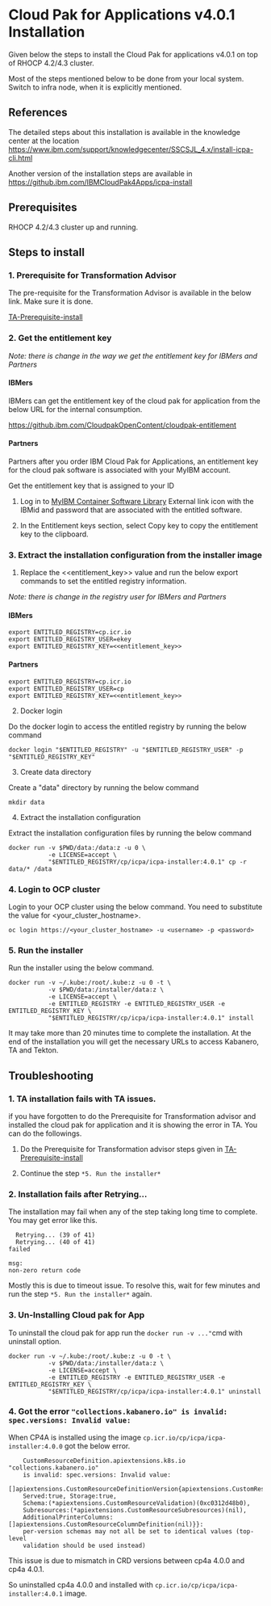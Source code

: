 # Cloud Pak for Applications v4.0.1 Installation

Given below the steps to install the Cloud Pak for applications v4.0.1 on top of RHOCP 4.2/4.3 cluster.

Most of the steps mentioned below to be done from your local system. Switch to infra node, when it is explicitly mentioned.

## References

The detailed steps about this installation is available in the knowledge center at the location https://www.ibm.com/support/knowledgecenter/SSCSJL_4.x/install-icpa-cli.html

Another version of the installation steps are available in https://github.ibm.com/IBMCloudPak4Apps/icpa-install

## Prerequisites

RHOCP 4.2/4.3 cluster up and running. 

## Steps to install

### 1. Prerequisite for Transformation Advisor

The pre-requisite for the Transformation Advisor is available in the below link. Make sure it is done.

[TA-Prerequisite-install ](TA-Prerequisite-install.md) 

### 2. Get the entitlement key

*Note: there is change in the way we get the entitlement key for IBMers and Partners*

#### IBMers

IBMers can get the entitlement key of the cloud pak for application from the below URL for the internal consumption.

https://github.ibm.com/CloudpakOpenContent/cloudpak-entitlement

#### Partners

Partners after you order IBM Cloud Pak for Applications, an entitlement key for the cloud pak software is associated with your MyIBM account.

Get the entitlement key that is assigned to your ID

1. Log in to [MyIBM Container Software Library](https://myibm.ibm.com/products-services/containerlibrary)  External link icon with the IBMid and password that are associated with the entitled software.

2. In the Entitlement keys section, select Copy key to copy the entitlement key to the clipboard.

### 3. Extract the installation configuration from the installer image

1. Replace the <<entitlement_key>> value and run the below export commands to set the entitled registry information.

*Note: there is change in the registry user for IBMers and Partners*

#### IBMers
```
export ENTITLED_REGISTRY=cp.icr.io
export ENTITLED_REGISTRY_USER=ekey
export ENTITLED_REGISTRY_KEY=<<entitlement_key>>
```

#### Partners
```
export ENTITLED_REGISTRY=cp.icr.io
export ENTITLED_REGISTRY_USER=cp
export ENTITLED_REGISTRY_KEY=<<entitlement_key>>
```

2. Docker login 

Do the docker login to access the entitled registry by running the below command

```
docker login "$ENTITLED_REGISTRY" -u "$ENTITLED_REGISTRY_USER" -p "$ENTITLED_REGISTRY_KEY"

```

3. Create data directory

Create a "data" directory by running the below command

```
mkdir data
```

4. Extract the installation configuration

Extract the installation configuration files by running the below command 

```
docker run -v $PWD/data:/data:z -u 0 \
           -e LICENSE=accept \
           "$ENTITLED_REGISTRY/cp/icpa/icpa-installer:4.0.1" cp -r data/* /data
```

### 4. Login to OCP cluster

Login to your OCP cluster using the below command. You need to substitute the value for <your_cluster_hostname>.

```
oc login https://<your_cluster_hostname> -u <username> -p <password>
```

### 5. Run the installer

Run the installer using the below command. 

```
docker run -v ~/.kube:/root/.kube:z -u 0 -t \
           -v $PWD/data:/installer/data:z \
           -e LICENSE=accept \
           -e ENTITLED_REGISTRY -e ENTITLED_REGISTRY_USER -e ENTITLED_REGISTRY_KEY \
           "$ENTITLED_REGISTRY/cp/icpa/icpa-installer:4.0.1" install
```

It may take more than 20 minutes time to complete the installation. At the end of the installation you will get the necessary URLs to access Kabanero, TA and Tekton.

## Troubleshooting

### 1. TA installation fails with TA issues.

if you have forgotten to do the Prerequisite for Transformation advisor and installed the cloud pak for application and it is showing the error in TA. You can do the followings.

1. Do the Prerequisite for Transformation advisor steps given in [TA-Prerequisite-install ](TA-Prerequisite-install.md) 


2. Continue the step `*5. Run the installer*`

### 2. Installation fails after Retrying... 

The installation may fail when any of the step taking long time to complete. You may get error like this.
```
  Retrying... (39 of 41)
  Retrying... (40 of 41)
failed

msg: 
non-zero return code
```

Mostly this is due to timeout issue. To resolve this, wait for few minutes and run the step  `*5. Run the installer*` again.

### 3. Un-Installing Cloud pak for App

To uninstall the cloud pak for app run the `docker run -v ..."`cmd with uninstall option.
```
docker run -v ~/.kube:/root/.kube:z -u 0 -t \
           -v $PWD/data:/installer/data:z \
           -e LICENSE=accept \
           -e ENTITLED_REGISTRY -e ENTITLED_REGISTRY_USER -e ENTITLED_REGISTRY_KEY \
           "$ENTITLED_REGISTRY/cp/icpa/icpa-installer:4.0.1" uninstall
```

### 4. Got the error `"collections.kabanero.io" is invalid: spec.versions: Invalid value:`

When CP4A is installed using the image `cp.icr.io/cp/icpa/icpa-installer:4.0.0` got the below error.

```
    CustomResourceDefinition.apiextensions.k8s.io "collections.kabanero.io"
    is invalid: spec.versions: Invalid value:
    []apiextensions.CustomResourceDefinitionVersion{apiextensions.CustomResourceDefinitionVersion{Name:"v1alpha1",
    Served:true, Storage:true,
    Schema:(*apiextensions.CustomResourceValidation)(0xc0312d48b0),
    Subresources:(*apiextensions.CustomResourceSubresources)(nil),
    AdditionalPrinterColumns:[]apiextensions.CustomResourceColumnDefinition(nil)}}:
    per-version schemas may not all be set to identical values (top-level
    validation should be used instead)
```

This issue is due to mismatch in CRD versions between cp4a 4.0.0 and cp4a 4.0.1. 

So uninstalled cp4a 4.0.0 and installed with `cp.icr.io/cp/icpa/icpa-installer:4.0.1` image.
